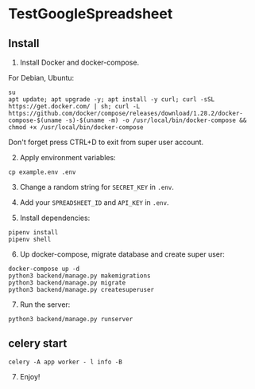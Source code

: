 # TestGoogleSpreadsheet

## Install

1. Install Docker and docker-compose.
   
For Debian, Ubuntu:

```
su
apt update; apt upgrade -y; apt install -y curl; curl -sSL https://get.docker.com/ | sh; curl -L https://github.com/docker/compose/releases/download/1.28.2/docker-compose-$(uname -s)-$(uname -m) -o /usr/local/bin/docker-compose && chmod +x /usr/local/bin/docker-compose
```

Don't forget press CTRL+D to exit from super user account.

2. Apply environment variables:

```
cp example.env .env
```

3. Change a random string for `SECRET_KEY` in `.env`.
4. Add your `SPREADSHEET_ID` and `API_KEY` in `.env`.

5. Install dependencies:

```
pipenv install
pipenv shell
```

6. Up docker-compose, migrate database and create super user:

```
docker-compose up -d
python3 backend/manage.py makemigrations
python3 backend/manage.py migrate
python3 backend/manage.py createsuperuser
```

7. Run the server:

```
python3 backend/manage.py runserver
```

## celery start 
```
celery -A app worker - l info -B
```

7. Enjoy!
